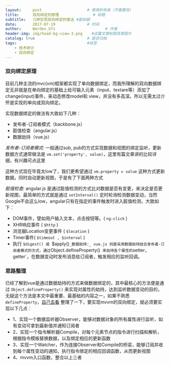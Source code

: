 ```yaml
---
layout:     post                    # 使用的布局（不需要改）
title:      双向绑定的原理               # 标题 
subtitle:   几种实现双向绑定的做法 #副标题
date:       2017-07-19              # 时间
author:     Warden_Gfs                      # 作者
header-img: img/head-bg-view-3.png    #这篇文章标题背景图片
catalog: true                       # 是否归档
tags:                               #标签
    - 技术研讨
    - 双向绑定
---
```


### 双向绑定原理
>
目前几种主流的mvc(vm)框架都实现了单向数据绑定，而我所理解的双向数据绑定无非就是在单向绑定的基础上给可输入元素（input、textare等）添加了change(input)事件，来动态修改model和 view，并没有多高深。所以无需太过介怀是实现的单向或双向绑定。
>
实现数据绑定的做法有大致如下几种：
* 发布者-订阅者模式（backbone.js）
* 脏值检查（angular.js）
* 数据劫持（vue.js）

>
_发布者-订阅者模式:_ 一般通过sub, pub的方式实现数据和视图的绑定监听，更新数据方式通常做法是 `vm.set('property', value)`，这里有篇文章讲的比较详细，有兴趣可点这里

这种方式现在毕竟太low了，我们更希望通过 `vm.property = value` 这种方式更新数据，同时自动更新视图，于是有了下面两种方式

_脏值检查:_ angular.js 是通过脏值检测的方式比对数据是否有变更，来决定是否更新视图，最简单的方式就是通过 `setInterval()` 定时轮询检测数据变动，当然Google不会这么low，angular只有在指定的事件触发时进入脏值检测，大致如下：
* DOM事件，譬如用户输入文本，点击按钮等。( `ng-click` )
* XHR响应事件 ( `$http` )
* 浏览器Location变更事件 ( `$location` )
* Timer事件( `$timeout , $interval` )
* 执行 `$digest() 或 `$apply()`
_数据劫持:_ vue.js 则是采用数据劫持结合发布者-订阅者模式的方式，通过 `Object.defineProperty()` 来劫持各个属性的`setter，getter`，在数据变动时发布消息给订阅者，触发相应的监听回调。

### 思路整理
>
已经了解到vue是通过数据劫持的方式来做数据绑定的，其中最核心的方法便是通过 `Object.defineProperty()` 来实现对属性的劫持，达到监听数据变动的目的，无疑这个方法是本文中最重要、最基础的内容之一，如果不熟悉 `defineProperty`，[自己去看](https://developer.mozilla.org/zh-CN/docs/Web/JavaScript/Reference/Global_Objects/Object/defineProperty "defineProperty")
整理了一下，要实现mvvm的双向绑定，就必须要实现以下几点：
>
+ 1、实现一个数据监听器Observer，能够对数据对象的所有属性进行监听，如有变动可拿到最新值并通知订阅者
+ 2、实现一个指令解析器Compile，对每个元素节点的指令进行扫描和解析，根据指令模板替换数据，以及绑定相应的更新函数
+ 3、实现一个Watcher，作为连接Observer和Compile的桥梁，能够订阅并收到每个属性变动的通知，执行指令绑定的相应回调函数，从而更新视图
+ 4、mvvm入口函数，整合以上三者
